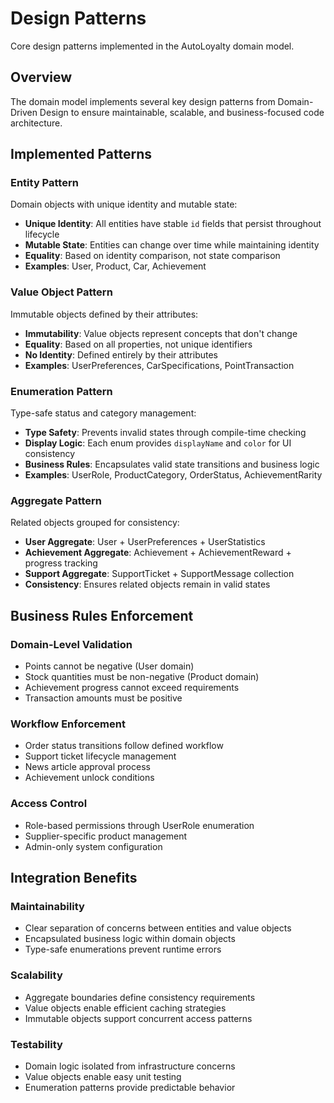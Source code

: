 # Design Patterns

Core design patterns implemented in the AutoLoyalty domain model.

## Overview

The domain model implements several key design patterns from Domain-Driven Design to ensure maintainable, scalable, and business-focused code architecture.

## Implemented Patterns

### Entity Pattern
Domain objects with unique identity and mutable state:
- **Unique Identity**: All entities have stable `id` fields that persist throughout lifecycle
- **Mutable State**: Entities can change over time while maintaining identity
- **Equality**: Based on identity comparison, not state comparison
- **Examples**: User, Product, Car, Achievement

### Value Object Pattern
Immutable objects defined by their attributes:
- **Immutability**: Value objects represent concepts that don't change
- **Equality**: Based on all properties, not unique identifiers
- **No Identity**: Defined entirely by their attributes
- **Examples**: UserPreferences, CarSpecifications, PointTransaction

### Enumeration Pattern
Type-safe status and category management:
- **Type Safety**: Prevents invalid states through compile-time checking
- **Display Logic**: Each enum provides `displayName` and `color` for UI consistency
- **Business Rules**: Encapsulates valid state transitions and business logic
- **Examples**: UserRole, ProductCategory, OrderStatus, AchievementRarity

### Aggregate Pattern
Related objects grouped for consistency:
- **User Aggregate**: User + UserPreferences + UserStatistics
- **Achievement Aggregate**: Achievement + AchievementReward + progress tracking
- **Support Aggregate**: SupportTicket + SupportMessage collection
- **Consistency**: Ensures related objects remain in valid states

## Business Rules Enforcement

### Domain-Level Validation
- Points cannot be negative (User domain)
- Stock quantities must be non-negative (Product domain)
- Achievement progress cannot exceed requirements
- Transaction amounts must be positive

### Workflow Enforcement
- Order status transitions follow defined workflow
- Support ticket lifecycle management
- News article approval process
- Achievement unlock conditions

### Access Control
- Role-based permissions through UserRole enumeration
- Supplier-specific product management
- Admin-only system configuration

## Integration Benefits

### Maintainability
- Clear separation of concerns between entities and value objects
- Encapsulated business logic within domain objects
- Type-safe enumerations prevent runtime errors

### Scalability
- Aggregate boundaries define consistency requirements
- Value objects enable efficient caching strategies
- Immutable objects support concurrent access patterns

### Testability
- Domain logic isolated from infrastructure concerns
- Value objects enable easy unit testing
- Enumeration patterns provide predictable behavior